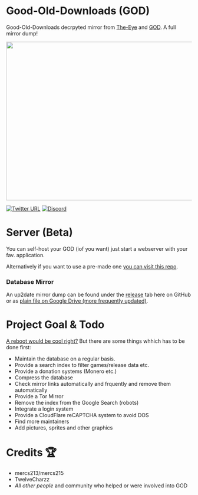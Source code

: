 # Good-Old-Downloads (GOD)
Good-Old-Downloads decrpyted mirror from [The-Eye](https://cgs.the-eye.eu/) and [GOD](https://github.com/Good-Old-Downloads?tab=repositories). A full mirror dump!

<p align="center">
  <img width="780" height="430" src="https://raw.githubusercontent.com/CHEF-KOCH/GOD/master/GOD.jpg">
</p>

[![Twitter URL](https://img.shields.io/twitter/url/https/twitter.com/fold_left.svg?style=social&label=Follow%20%40CHEF-KOCH)](https://twitter.com/FZeven)
[![Discord](https://img.shields.io/discord/418256415874875402.svg?colorA=7289da&colorB=99aab5&label=Discord&logo=discord&maxAge=60)](https://discord.me/CHEF-KOCH)

# Server (Beta)

You can self-host your GOD (iof you want) just start a webserver with your fav. application. 

Alternatively if you want to use a pre-made one  [you can visit this repo](https://festive-jones-b87f33.netlify.com/).

### Database Mirror

An up2date mirror dump can be found under the [release](https://github.com/CHEF-KOCH/GOD/releases) tab here on GitHub or as [plain file on Google Drive (more frequently updated)](https://drive.google.com/drive/folders/1BUaOav4t84TQIGSqBaWblFnHcb3Y2zW5?usp=sharing).

# Project Goal & Todo

[A reboot would be cool right?](https://old.reddit.com/r/Piracy/comments/a3d9h0/would_you_pay_2_dollars_a_month_for_a/) But there are some things whhich has to be done first:

* Maintain the database on a regular basis.
* Provide a search index to filter games/release data etc. 
* Provide a donation systems (Monero etc.)
* Compress the database
* Check mirror links automatically and frquently and remove them automatically
* Provide a Tor Mirror
* Remove the index from the Google Search (robots)
* Integrate a login system
* Provide a CloudFlare reCAPTCHA system to avoid DOS
* Find more maintainers
* Add pictures, sprites and other graphics 

# Credits :trophy: 

* mercs213/mercs215
* TwelveCharzz
* _All other people_ and community who helped or were involved into GOD 
